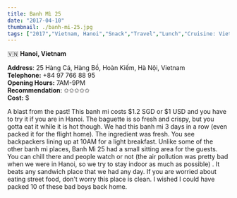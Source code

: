 ```yaml
---
title: Banh Mì 25
date: "2017-04-10"
thumbnail: ./banh-mi-25.jpg
tags: ["2017","Vietnam, Hanoi","Snack","Travel","Lunch","Cruisine: Vietnamese"]
---
```

🇻🇳 **Hanoi, Vietnam**

**Address**: 25 Hàng Cá, Hàng Bồ, Hoàn Kiếm, Hà Nội, Vietnam  
**Telephone:** +84 97 766 88 95  
**Opening Hours:** 7AM-9PM  
**Recommendation**: ✩✩✩✩✩​  
**Cost:** $

A blast from the past! This banh mi costs $1.2 SGD or $1 USD and you have to try it if you are in Hanoi. The baguette is so fresh and crispy, but you gotta eat it while it is hot though. We had this banh mi 3 days in a row (even packed it for the flight home). The ingredient was fresh. You see backpackers lining up at 10AM for a light breakfast. Unlike some of the other banh mi places, Banh Mì 25 had a small sitting area for the guests. You can chill there and people watch or not (the air pollution was pretty bad when we were in Hanoi, so we try to stay indoor as much as possible) . It beats any sandwich place that we had any day. If you are worried about eating street food, don't worry this place is clean. I wished I could have packed 10 of these bad boys back home.